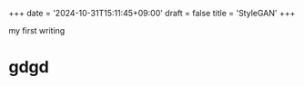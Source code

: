 +++
date = '2024-10-31T15:11:45+09:00'
draft = false
title = 'StyleGAN'
+++


my first writing
# gdgd